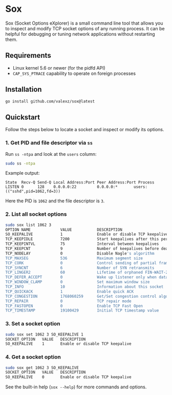 # Sox

Sox (Socket Options eXplorer) is a small command line tool that allows you to
inspect and modify TCP socket options of any running process. It can be helpful
for debugging or tuning network applications without restarting them.

## Requirements
- Linux kernel 5.6 or newer (for the pidfd API)
- `CAP_SYS_PTRACE` capability to operate on foreign processes

## Installation
```bash
go install github.com/valexz/sox@latest
```

## Quickstart

Follow the steps below to locate a socket and inspect or modify its options.

### 1. Get PID and file descriptor via `ss`
Run `ss -ntpa` and look at the `users` column:

```bash
sudo ss -ntpa
```

Example output:

```
State  Recv-Q Send-Q Local Address:Port Peer Address:Port Process
LISTEN 0      128    0.0.0.0:22         0.0.0.0:*       users:(("sshd",pid=1062,fd=3))
```

Here the PID is `1062` and the file descriptor is `3`.

### 2. List all socket options
```bash
sudo sox list 1062 3
OPTION NAME             VALUE           DESCRIPTION
SO_KEEPALIVE            1               Enable or disable TCP keepalive
TCP_KEEPIDLE            7200            Start keepalives after this period
TCP_KEEPINTVL           75              Interval between keepalives
TCP_KEEPCNT             9               Number of keepalives before death
TCP_NODELAY             0               Disable Nagle's algorithm
TCP_MAXSEG              536             Maximum segment size
TCP_CORK                0               Control sending of partial frames
TCP_SYNCNT              6               Number of SYN retransmits
TCP_LINGER2             60              Lifetime of orphaned FIN-WAIT-2 state
TCP_DEFER_ACCEPT        0               Wake up listener only when data arrives
TCP_WINDOW_CLAMP        0               Set maximum window size
TCP_INFO                10              Information about this socket
TCP_QUICKACK            1               Enable quick ACK
TCP_CONGESTION          1768060259      Get/Set congestion control algorithm
TCP_REPAIR              0               TCP repair mode
TCP_FASTOPEN            0               Enable TCP Fast Open
TCP_TIMESTAMP           19100429        Initial TCP timestamp value
```

### 3. Set a socket option
```bash
sudo sox set 1062 3 SO_KEEPALIVE 1
SOCKET_OPTION   VALUE   DESCRIPTION
SO_KEEPALIVE    1       Enable or disable TCP keepalive
```

### 4. Get a socket option
```bash
sudo sox get 1062 3 SO_KEEPALIVE
SOCKET_OPTION   VALUE   DESCRIPTION
SO_KEEPALIVE    0       Enable or disable TCP keepalive
```

See the built-in help (`sox --help`) for more commands and options.
